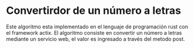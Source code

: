 # Convertirdor de un número a letras 
Este algoritmo esta implementado en el lenguaje de programación rust con el framework actix. 
El algoritmo consiste en convertir un número a letras mediante un servicio web, el valor 
es ingresado a través del metodo post. 
